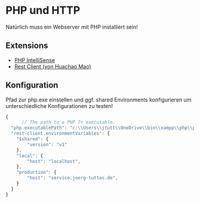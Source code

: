 # PHP und HTTP
Natürlich muss ein Webserver mit PHP installiert sein!
## Extensions
- [PHP IntelliSense](https://marketplace.visualstudio.com/items?itemName=felixfbecker.php-intellisense)
- [Rest Client (von Huachao Mao)](https://marketplace.visualstudio.com/items?itemName=humao.rest-client)
## Konfiguration
Pfad zur php.exe einstellen und ggf. shared Environments konfigurieren um unterschiedliche Konfigurationen zu testen!
```js
{
      // The path to a PHP 7+ executable.
  "php.executablePath": "c:\\Users\\jtutt\\OneDrive\\bin\\xampp\\php\\php.exe",
  "rest-client.environmentVariables": {
    "$shared": {
        "version": "v1"
    },
    "local": {
        "host": "localhost",
    },
    "production": {
        "host": "service.joerg-tuttas.de",
    }
  }
}
```
